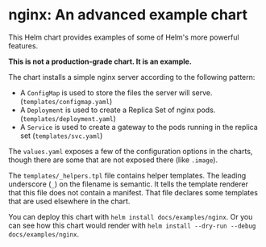 # nginx: An advanced example chart

This Helm chart provides examples of some of Helm's more powerful
features.

**This is not a production-grade chart. It is an example.**

The chart installs a simple nginx server according to the following
pattern:

- A `ConfigMap` is used to store the files the server will serve.
  (`templates/configmap.yaml`)
- A `Deployment` is used to create a Replica Set of nginx pods.
  (`templates/deployment.yaml`)
- A `Service` is used to create a gateway to the pods running in the
  replica set (`templates/svc.yaml`)

The `values.yaml` exposes a few of the configuration options in the
charts, though there are some that are not exposed there (like
`.image`).

The `templates/_helpers.tpl` file contains helper templates. The leading
underscore (`_`) on the filename is semantic. It tells the template renderer
that this file does not contain a manifest. That file declares some
templates that are used elsewhere in the chart.

You can deploy this chart with `helm install docs/examples/nginx`. Or
you can see how this chart would render with `helm install --dry-run
--debug docs/examples/nginx`.
